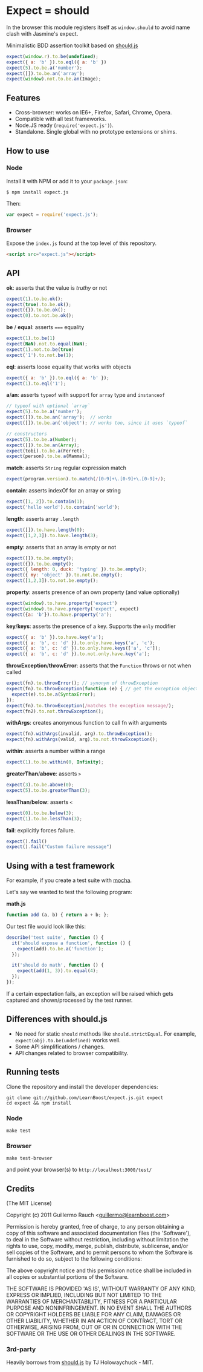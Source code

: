 # Expect = should

In the browser this module registers itself as `window.should` to avoid
name clash with Jasmine's expect.

Minimalistic BDD assertion toolkit based on
[should.js](http://github.com/visionmedia/should.js)

```js
expect(window.r).to.be(undefined);
expect({ a: 'b' }).to.eql({ a: 'b' })
expect(5).to.be.a('number');
expect([]).to.be.an('array');
expect(window).not.to.be.an(Image);
```

## Features

- Cross-browser: works on IE6+, Firefox, Safari, Chrome, Opera.
- Compatible with all test frameworks.
- Node.JS ready (`require('expect.js')`).
- Standalone. Single global with no prototype extensions or shims.

## How to use

### Node

Install it with NPM or add it to your `package.json`:

```
$ npm install expect.js
```

Then:

```js
var expect = require('expect.js');
```

### Browser

Expose the `index.js` found at the top level of this repository.

```html
<script src="expect.js"></script>
```

## API

**ok**: asserts that the value is _truthy_ or not

```js
expect(1).to.be.ok();
expect(true).to.be.ok();
expect({}).to.be.ok();
expect(0).to.not.be.ok();
```

**be** / **equal**: asserts `===` equality

```js
expect(1).to.be(1)
expect(NaN).not.to.equal(NaN);
expect(1).not.to.be(true)
expect('1').to.not.be(1);
```

**eql**: asserts loose equality that works with objects

```js
expect({ a: 'b' }).to.eql({ a: 'b' });
expect(1).to.eql('1');
```

**a**/**an**: asserts `typeof` with support for `array` type and `instanceof`

```js
// typeof with optional `array`
expect(5).to.be.a('number');
expect([]).to.be.an('array');  // works
expect([]).to.be.an('object'); // works too, since it uses `typeof`

// constructors
expect(5).to.be.a(Number);
expect([]).to.be.an(Array);
expect(tobi).to.be.a(Ferret);
expect(person).to.be.a(Mammal);
```

**match**: asserts `String` regular expression match

```js
expect(program.version).to.match(/[0-9]+\.[0-9]+\.[0-9]+/);
```

**contain**: asserts indexOf for an array or string

```js
expect([1, 2]).to.contain(1);
expect('hello world').to.contain('world');
```

**length**: asserts array `.length`

```js
expect([]).to.have.length(0);
expect([1,2,3]).to.have.length(3);
```

**empty**: asserts that an array is empty or not

```js
expect([]).to.be.empty();
expect({}).to.be.empty();
expect({ length: 0, duck: 'typing' }).to.be.empty();
expect({ my: 'object' }).to.not.be.empty();
expect([1,2,3]).to.not.be.empty();
```

**property**: asserts presence of an own property (and value optionally)

```js
expect(window).to.have.property('expect')
expect(window).to.have.property('expect', expect)
expect({a: 'b'}).to.have.property('a');
```

**key**/**keys**: asserts the presence of a key. Supports the `only` modifier

```js
expect({ a: 'b' }).to.have.key('a');
expect({ a: 'b', c: 'd' }).to.only.have.keys('a', 'c');
expect({ a: 'b', c: 'd' }).to.only.have.keys(['a', 'c']);
expect({ a: 'b', c: 'd' }).to.not.only.have.key('a');
```

**throwException**/**throwError**: asserts that the `Function` throws or not when called

```js
expect(fn).to.throwError(); // synonym of throwException
expect(fn).to.throwException(function (e) { // get the exception object
  expect(e).to.be.a(SyntaxError);
});
expect(fn).to.throwException(/matches the exception message/);
expect(fn2).to.not.throwException();
```

**withArgs**: creates anonymous function to call fn with arguments

```js
expect(fn).withArgs(invalid, arg).to.throwException();
expect(fn).withArgs(valid, arg).to.not.throwException();
```

**within**: asserts a number within a range

```js
expect(1).to.be.within(0, Infinity);
```

**greaterThan**/**above**: asserts `>`

```js
expect(3).to.be.above(0);
expect(5).to.be.greaterThan(3);
```

**lessThan**/**below**: asserts `<`

```js
expect(0).to.be.below(3);
expect(1).to.be.lessThan(3);
```

**fail**: explicitly forces failure.

```js
expect().fail()
expect().fail("Custom failure message")
```

## Using with a test framework

For example, if you create a test suite with
[mocha](http://github.com/visionmedia/mocha).

Let's say we wanted to test the following program:

**math.js**

```js
function add (a, b) { return a + b; };
```

Our test file would look like this:

```js
describe('test suite', function () {
  it('should expose a function', function () {
    expect(add).to.be.a('function');
  });

  it('should do math', function () {
    expect(add(1, 3)).to.equal(4);
  });
});
```

If a certain expectation fails, an exception will be raised which gets captured
and shown/processed by the test runner.

## Differences with should.js

- No need for static `should` methods like `should.strictEqual`. For example,
  `expect(obj).to.be(undefined)` works well.
- Some API simplifications / changes.
- API changes related to browser compatibility.

## Running tests

Clone the repository and install the developer dependencies:

```
git clone git://github.com/LearnBoost/expect.js.git expect
cd expect && npm install
```

### Node

`make test`

### Browser

`make test-browser`

and point your browser(s) to `http://localhost:3000/test/`

## Credits

(The MIT License)

Copyright (c) 2011 Guillermo Rauch &lt;guillermo@learnboost.com&gt;

Permission is hereby granted, free of charge, to any person obtaining
a copy of this software and associated documentation files (the
'Software'), to deal in the Software without restriction, including
without limitation the rights to use, copy, modify, merge, publish,
distribute, sublicense, and/or sell copies of the Software, and to
permit persons to whom the Software is furnished to do so, subject to
the following conditions:

The above copyright notice and this permission notice shall be
included in all copies or substantial portions of the Software.

THE SOFTWARE IS PROVIDED 'AS IS', WITHOUT WARRANTY OF ANY KIND,
EXPRESS OR IMPLIED, INCLUDING BUT NOT LIMITED TO THE WARRANTIES OF
MERCHANTABILITY, FITNESS FOR A PARTICULAR PURPOSE AND NONINFRINGEMENT.
IN NO EVENT SHALL THE AUTHORS OR COPYRIGHT HOLDERS BE LIABLE FOR ANY
CLAIM, DAMAGES OR OTHER LIABILITY, WHETHER IN AN ACTION OF CONTRACT,
TORT OR OTHERWISE, ARISING FROM, OUT OF OR IN CONNECTION WITH THE
SOFTWARE OR THE USE OR OTHER DEALINGS IN THE SOFTWARE.

### 3rd-party

Heavily borrows from [should.js](http://github.com/visionmedia/should.js) by TJ
Holowaychuck - MIT.
